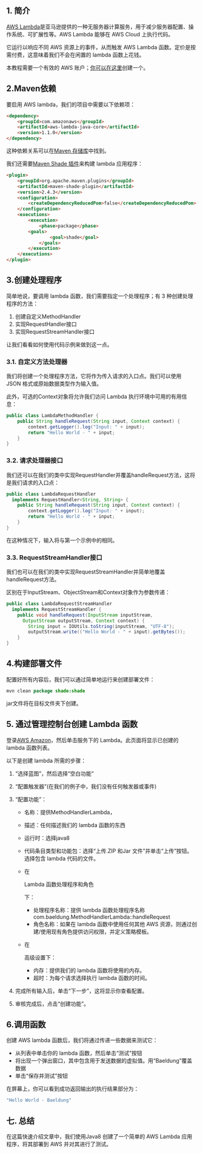 ## 1. 简介

[AWS Lambda](https://docs.aws.amazon.com/lambda/latest/dg/welcome.html)是亚马逊提供的一种无服务器计算服务，用于减少服务器配置、操作系统、可扩展性等。AWS Lambda 能够在 AWS Cloud 上执行代码。

它运行以响应不同 AWS 资源上的事件，从而触发 AWS Lambda 函数。定价是按需付费，这意味着我们不会在闲置的 lambda 函数上花钱。

本教程需要一个有效的 AWS 账户；[你可以在这里](https://aws.amazon.com/)创建一个。

## 2.Maven依赖

要启用 AWS lambda，我们的项目中需要以下依赖项：

```html
<dependency>
    <groupId>com.amazonaws</groupId>
    <artifactId>aws-lambda-java-core</artifactId>
    <version>1.1.0</version>
</dependency>
```

这种依赖关系可以在[Maven 存储库](https://search.maven.org/classic/#search|ga|1|aws-lambda-java-core)中找到。

我们还需要[Maven Shade 插件](https://search.maven.org/classic/#search|ga|1|a%3A"maven-shade-plugin")来构建 lambda 应用程序：

```html
<plugin>
    <groupId>org.apache.maven.plugins</groupId>
    <artifactId>maven-shade-plugin</artifactId>
    <version>2.4.3</version>
    <configuration>
        <createDependencyReducedPom>false</createDependencyReducedPom>
    </configuration>
    <executions>
        <execution>
            <phase>package</phase>
	    <goals>
                <goal>shade</goal>
            </goals>
        </execution>
    </executions>
</plugin>
```

## 3.创建处理程序

简单地说，要调用 lambda 函数，我们需要指定一个处理程序；有 3 种创建处理程序的方法：

1.  创建自定义MethodHandler
2.  实现RequestHandler接口
3.  实现RequestStreamHandler接口

让我们看看如何使用代码示例来做到这一点。

### 3.1. 自定义方法处理器

我们将创建一个处理程序方法，它将作为传入请求的入口点。我们可以使用 JSON 格式或原始数据类型作为输入值。

此外，可选的Context对象将允许我们访问 Lambda 执行环境中可用的有用信息：

```java
public class LambdaMethodHandler {
    public String handleRequest(String input, Context context) {
        context.getLogger().log("Input: " + input);
        return "Hello World - " + input;
    }
}
```

### 3.2. 请求处理器接口

我们还可以在我们的类中实现RequestHandler并覆盖handleRequest方法，这将是我们请求的入口点：

```java
public class LambdaRequestHandler
  implements RequestHandler<String, String> {
    public String handleRequest(String input, Context context) {
        context.getLogger().log("Input: " + input);
        return "Hello World - " + input;
    }
}
```

在这种情况下，输入将与第一个示例中的相同。

### 3.3. RequestStreamHandler接口

我们也可以在我们的类中实现RequestStreamHandler并简单地覆盖handleRequest方法。

区别在于InputStream、ObjectStream和Context对象作为参数传递：

```java
public class LambdaRequestStreamHandler
  implements RequestStreamHandler {
    public void handleRequest(InputStream inputStream, 
      OutputStream outputStream, Context context) {
        String input = IOUtils.toString(inputStream, "UTF-8");
        outputStream.write(("Hello World - " + input).getBytes());
    }
}
```

## 4.构建部署文件

配置好所有内容后，我们可以通过简单地运行来创建部署文件：

```java
mvn clean package shade:shade
```

jar文件将在目标文件夹下创建。

## 5. 通过管理控制台创建 Lambda 函数

登录[AWS Amazon](https://aws.amazon.com/)，然后单击服务下的 Lambda。此页面将显示已创建的 lambda 函数列表。

以下是创建 lambda 所需的步骤：

1.  “选择蓝图”，然后选择“空白功能”

2.  “配置触发器”(在我们的例子中，我们没有任何触发器或事件)

3.  “配置功能”：

    -   名称：提供MethodHandlerLambda，

    -   描述：任何描述我们的 lambda 函数的东西

    -   运行时：选择java8

    -   代码条目类型和功能包：选择“上传.ZIP 和Jar 文件”并单击“上传”按钮。选择包含 lambda 代码的文件。

    -   在

        Lambda 函数处理程序和角色

        下：

        -   处理程序名称：提供 lambda 函数处理程序名称com.baeldung.MethodHandlerLambda::handleRequest
        -   角色名称：如果在 lambda 函数中使用任何其他 AWS 资源，则通过创建/使用现有角色提供访问权限，并定义策略模板。

    -   在

        高级设置下：

        -   内存：提供我们的 lambda 函数将使用的内存。
        -   超时：为每个请求选择执行 lambda 函数的时间。

4.  完成所有输入后，单击“下一步”，这将显示你查看配置。

5.  审核完成后，点击“创建功能”。

## 6.调用函数

创建 AWS lambda 函数后，我们将通过传递一些数据来测试它：

-   从列表中单击你的 lambda 函数，然后单击“测试”按钮
-   将出现一个弹出窗口，其中包含用于发送数据的虚拟值。用“Baeldung”覆盖数据
-   单击“保存并测试”按钮

在屏幕上，你可以看到成功返回输出的执行结果部分为：

```java
"Hello World - Baeldung"
```

## 七. 总结

在这篇快速介绍文章中，我们使用Java8 创建了一个简单的 AWS Lambda 应用程序，将其部署到 AWS 并对其进行了测试。
